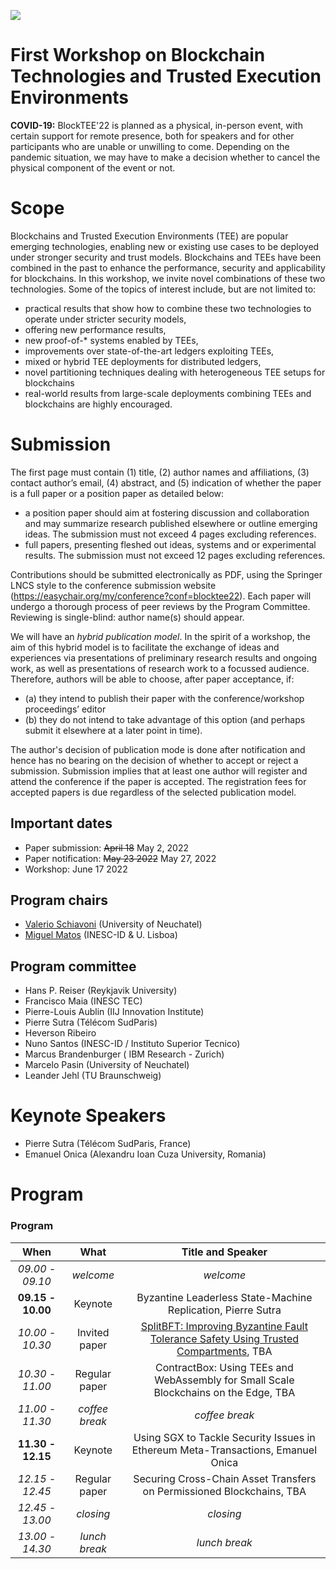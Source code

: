 [![](https://www.discotec.org/2022/discotec2022-banner.jpeg)](https://www.discotec.org/2022/)

# First Workshop on Blockchain Technologies and Trusted Execution Environments


**COVID-19:** BlockTEE'22 is planned as a physical, in-person event, with certain support for remote presence, both for speakers and for other participants who are unable or unwilling to come. Depending on the 
pandemic situation, we may have to make a decision whether to cancel the physical component of the event or not.


# Scope

Blockchains and Trusted Execution Environments (TEE) are popular emerging technologies, enabling new or existing use cases to be deployed under stronger security and trust models. Blockchains and TEEs have been combined in the past to enhance the performance, security and applicability for blockchains. In this workshop, we invite novel combinations of these two technologies. Some of the topics of interest include, but are not limited to:
* practical results that show how to combine these two technologies to operate under stricter security models, 
* offering new performance results, 
* new proof-of-* systems enabled by TEEs, 
* improvements over state-of-the-art ledgers exploiting TEEs, 
* mixed or hybrid TEE deployments for distributed ledgers, 
* novel partitioning techniques dealing with heterogeneous TEE setups for blockchains
* real-world results from large-scale deployments combining TEEs and blockchains are highly encouraged.

# Submission

The first page must contain (1) title, (2) author names and affiliations, (3) contact author’s email, (4) abstract, and (5) indication of whether the paper is a full paper or a position paper as detailed below:

- a position paper should aim at fostering discussion and collaboration and may summarize research published elsewhere or outline emerging ideas. The submission must not exceed 4 pages excluding references. 
- full papers, presenting fleshed out ideas, systems and or experimental results. The submission must not exceed 12 pages excluding references.  


Contributions should be submitted electronically as PDF, using the Springer LNCS style to the conference submission website (https://easychair.org/my/conference?conf=blocktee22). Each paper will undergo a thorough process of peer reviews by the Program Committee. 
Reviewing is single-blind: author name(s) should appear. 


We will have an *hybrid publication model*.
In the spirit of a workshop, the aim of this hybrid model is to facilitate the exchange of ideas and experiences via presentations of preliminary research results and ongoing work, as well as presentations of research work to a focussed audience.
Therefore, authors will be able to choose, after paper acceptance, if:
* (a) they intend to publish their paper with the conference/workshop proceedings’ editor 
* (b) they do not intend to take advantage of this option (and perhaps submit it elsewhere at a later point in time). 
 
The author's decision of publication mode is done after notification and hence has no bearing on the decision of whether to accept or reject a submission.
Submission implies that at least one author will register and attend the conference if the paper is accepted.
The registration fees for accepted papers is due regardless of the selected publication model.


## Important dates

 * Paper submission: ~~April 18~~ May 2, 2022
 * Paper notification: ~~May 23 2022~~ May 27, 2022
 * Workshop: June 17 2022

## Program chairs
* [Valerio Schiavoni]() (University of Neuchatel)
* [Miguel Matos]() (INESC-ID & U. Lisboa)

## Program committee
 * Hans P. Reiser (Reykjavik University)
 * Francisco Maia (INESC TEC)
 * Pierre-Louis Aublin (IIJ Innovation Institute)
 * Pierre Sutra (Télécom SudParis)
 * Heverson Ribeiro
 * Nuno Santos (INESC-ID / Instituto Superior Tecnico)
 * Marcus	Brandenburger (	IBM Research - Zurich)
 * Marcelo Pasin (University of Neuchatel)
 * Leander	Jehl (TU Braunschweig)

# Keynote Speakers
 * Pierre Sutra (Télécom SudParis, France)
 * Emanuel Onica (Alexandru Ioan Cuza University, Romania)

# Program
### Program

| When | What | Title and Speaker |
| :---: | :---: | :---: |
| *09.00 - 09.10* | *welcome* | *welcome* |
| **09.15 - 10.00** | Keynote   |  Byzantine Leaderless State-Machine Replication, Pierre Sutra  |
| *10.00 - 10.30* | Invited paper  |  [SplitBFT: Improving Byzantine Fault Tolerance Safety Using Trusted Compartments](https://arxiv.org/abs/2205.08938), TBA |
| *10.30 - 11.00* | Regular paper  |  ContractBox: Using TEEs and WebAssembly for Small Scale Blockchains on the Edge, TBA |
| *11.00 - 11.30* | *coffee break*  |  *coffee break* |
| **11.30 - 12.15** | Keynote   |   Using SGX to Tackle Security Issues in Ethereum Meta-Transactions, Emanuel Onica |
| *12.15 - 12.45* | Regular paper   |   Securing Cross-Chain Asset Transfers on Permissioned Blockchains, TBA |
| *12.45 - 13.00* | *closing*   |  *closing*   |
| *13.00 - 14.30* | *lunch break* | *lunch break*|
